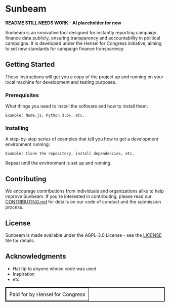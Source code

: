 # Sunbeam

**README STILL NEEDS WORK - AI placeholder for now**

Sunbeam is an innovative tool designed for instantly reporting campaign finance data publicly, ensuring transparency and accountability in political campaigns. It is developed under the Hensel for Congress initiative, aiming to set new standards for campaign finance transparency.

## Getting Started

These instructions will get you a copy of the project up and running on your local machine for development and testing purposes.

### Prerequisites

What things you need to install the software and how to install them:

```
Example: Node.js, Python 3.6+, etc.
```

### Installing

A step-by-step series of examples that tell you how to get a development environment running:

```
Example: Clone the repository, install dependencies, etc.
```

Repeat until the environment is set up and running.

## Contributing

We encourage contributions from individuals and organizations alike to help improve Sunbeam. If you're interested in contributing, please read our [CONTRIBUTING.md](CONTRIBUTING.md) for details on our code of conduct and the submission process.

## License

Sunbeam is made available under the AGPL-3.0 License - see the [LICENSE](LICENSE) file for details.

## Acknowledgments

- Hat tip to anyone whose code was used
- Inspiration
- etc.

<div align="center">
  <table border="1" style="border-collapse: collapse; border: 2px solid black; margin-left: auto; margin-right: auto;">
    <tr>
      <td style="padding: 10px;">
        Paid for by Hensel for Congress
      </td>
    </tr>
  </table>
</div>

